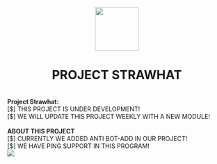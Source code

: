 <div align="center">
<img 
height="100px" 
width="100px"
src="https://cdn.discordapp.com/attachments/863826091520294913/864017808744513576/Avatar-1.png"
></img>
<h1>PROJECT STRAWHAT</h1><br>
</div>
<b>Project Strawhat:</b><br />
[$] THIS PROJECT IS UNDER DEVELOPMENT! <br />
[$] WE WILL UPDATE THIS PROJECT WEEKLY WITH A NEW MODULE!<br>  
<br />
<b>ABOUT THIS PROJECT</b><br />
[$] CURRENTLY WE ADDED ANTI BOT-ADD IN OUR PROJECT!<br>
[$] WE HAVE PING SUPPORT IN THIS PROGRAM!<br>
<img src="https://cdn.discordapp.com/attachments/865268603983888395/865994433442349106/IMG_20210717_220215.jpg"></img><br>
<br />
